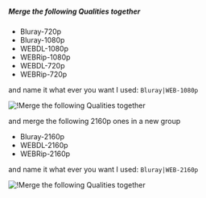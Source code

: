 ##### Merge the following Qualities together

- Bluray-720p
- Bluray-1080p
- WEBDL-1080p
- WEBRip-1080p
- WEBDL-720p
- WEBRip-720p

and name it what ever you want I used: `Bluray|WEB-1080p`

![!Merge the following Qualities together](/SQP/images/1-merge-qualities.png)

and merge the following 2160p ones in a new group

- Bluray-2160p
- WEBDL-2160p
- WEBRip-2160p

and name it what ever you want I used: `Bluray|WEB-2160p`

![!Merge the following Qualities together](/SQP/images/1-4k-merge-qualities.png)
